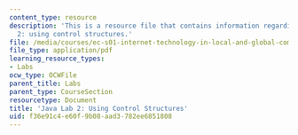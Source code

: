 ```yaml
---
content_type: resource
description: 'This is a resource file that contains information regarding java lab
  2: using control structures.'
file: /media/courses/ec-s01-internet-technology-in-local-and-global-communities-spring-2005-summer-2005/f36e91c4e60f9b08aad3782ee6851808_MITEC_S01S05_gradebook.pdf
file_type: application/pdf
learning_resource_types:
- Labs
ocw_type: OCWFile
parent_title: Labs
parent_type: CourseSection
resourcetype: Document
title: 'Java Lab 2: Using Control Structures'
uid: f36e91c4-e60f-9b08-aad3-782ee6851808
---
```

